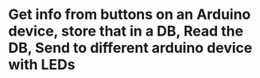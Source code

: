 # Get info from buttons on an Arduino device, store that in a DB, Read the DB, Send to different arduino device with LEDs
